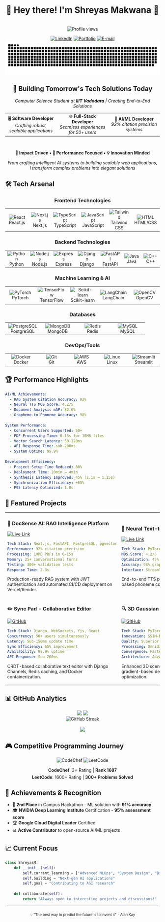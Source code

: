 <div align="center">

# 🌟 Hey there! I'm Shreyas Makwana 👋

<br>
<img src="https://komarev.com/ghpvc/?username=Shreyas707Makwana&label=Profile%20views&color=0e75b6&style=for-the-badge&base=100" alt="Profile views" />
<br>


[![LinkedIn](https://img.shields.io/badge/LinkedIn-0077B5?style=for-the-badge&logo=linkedin&logoColor=white)](https://www.linkedin.com/in/shreyas-makwana-472a4a258/)
[![Portfolio](https://img.shields.io/badge/Portfolio-FF5722?style=for-the-badge&logo=todoist&logoColor=white)](https://portfolio-website-shreyas.vercel.app/)
[![E-mail](https://img.shields.io/badge/Gmail-D14836?style=for-the-badge&logo=gmail&logoColor=white)](mailto:shreyasmakwana.smh@gmail.com)
<br>
<img src="https://github.com/Platane/snk/raw/output/github-contribution-grid-snake-dark.svg" alt="Snake animation" />

</div>

<div align="center">

## 🚀 Building Tomorrow's Tech Solutions Today

*Computer Science Student at **IIIT Vadodara** | Creating End-to-End Solutions*

<table align="center">
<tr>
<td align="center" width="33%">
🖥️ <strong>Software Developer</strong><br/>
<em>Crafting robust, scalable applications</em>
</td>
<td align="center" width="33%">
🌐 <strong>Full-Stack Developer</strong><br/>
<em>Seamless experiences for 50+ users</em>
</td>
<td align="center" width="33%">
🤖 <strong>AI/ML Developer</strong><br/>
<em>92% citation precision systems</em>
</td>
</tr>
</table>

<br>

**🎯 Impact Driven • 🚀 Performance Focused • 💡 Innovation Minded**

*From crafting intelligent AI systems to building scalable web applications,  
I transform complex problems into elegant solutions*

</div>

## 🛠️ Tech Arsenal

<div align="center">

### Frontend Technologies
<table align="center">
<tr>
<td align="center" width="100">
<img src="https://skillicons.dev/icons?i=react" width="48" height="48" alt="React" />
<br>React.js
</td>
<td align="center" width="100">
<img src="https://skillicons.dev/icons?i=nextjs" width="48" height="48" alt="Next.js" />
<br>Next.js
</td>
<td align="center" width="100">
<img src="https://skillicons.dev/icons?i=typescript" width="48" height="48" alt="TypeScript" />
<br>TypeScript
</td>
<td align="center" width="100">
<img src="https://skillicons.dev/icons?i=javascript" width="48" height="48" alt="JavaScript" />
<br>JavaScript
</td>
<td align="center" width="100">
<img src="https://skillicons.dev/icons?i=tailwind" width="48" height="48" alt="Tailwind" />
<br>Tailwind CSS
</td>
<td align="center" width="100">
<img src="https://skillicons.dev/icons?i=html" width="48" height="48" alt="HTML" />
<br>HTML/CSS
</td>
</tr>
</table>

### Backend Technologies
<table align="center">
<tr>
<td align="center" width="100">
<img src="https://skillicons.dev/icons?i=python" width="48" height="48" alt="Python" />
<br>Python
</td>
<td align="center" width="100">
<img src="https://skillicons.dev/icons?i=nodejs" width="48" height="48" alt="Node.js" />
<br>Node.js
</td>
<td align="center" width="100">
<img src="https://skillicons.dev/icons?i=express" width="48" height="48" alt="Express" />
<br>Express
</td>
<td align="center" width="100">
<img src="https://skillicons.dev/icons?i=django" width="48" height="48" alt="Django" />
<br>Django
</td>
<td align="center" width="100">
<img src="https://skillicons.dev/icons?i=fastapi" width="48" height="48" alt="FastAPI" />
<br>FastAPI
</td>
<td align="center" width="100">
<img src="https://skillicons.dev/icons?i=java" width="48" height="48" alt="Java" />
<br>Java
</td>
<td align="center" width="100">
<img src="https://skillicons.dev/icons?i=cpp" width="48" height="48" alt="C++" />
<br>C++
</td>
</tr>
</table>

### Machine Learning & AI
<table align="center">
<tr>
<td align="center" width="100">
<img src="https://skillicons.dev/icons?i=pytorch" width="48" height="48" alt="PyTorch" />
<br>PyTorch
</td>
<td align="center" width="100">
<img src="https://skillicons.dev/icons?i=tensorflow" width="48" height="48" alt="TensorFlow" />
<br>TensorFlow
</td>
<td align="center" width="100">
<img src="https://upload.wikimedia.org/wikipedia/commons/0/05/Scikit_learn_logo_small.svg" width="48" height="48" alt="Scikit-learn" />
<br>Scikit-learn
<td align="center" width="100">
<img src="https://cdn.jsdelivr.net/gh/devicons/devicon/icons/opencv/opencv-original.svg" width="48" height="48" alt="LangChain" />
<br>LangChain
</td>
<td align="center" width="100">
<img src="https://skillicons.dev/icons?i=opencv" width="48" height="48" alt="OpenCV" />
<br>OpenCV
</td>
</tr>
</table>

### Databases
<table align="center">
<tr>
<td align="center" width="100">
<img src="https://skillicons.dev/icons?i=postgresql" width="48" height="48" alt="PostgreSQL" />
<br>PostgreSQL
</td>
<td align="center" width="100">
<img src="https://skillicons.dev/icons?i=mongodb" width="48" height="48" alt="MongoDB" />
<br>MongoDB
</td>
<td align="center" width="100">
<img src="https://skillicons.dev/icons?i=redis" width="48" height="48" alt="Redis" />
<br>Redis
</td>
<td align="center" width="100">
<img src="https://skillicons.dev/icons?i=mysql" width="48" height="48" alt="MySQL" />
<br>MySQL
</td>
</tr>
</table>

### DevOps/Tools
<table align="center">
<tr>
<td align="center" width="100">
<img src="https://skillicons.dev/icons?i=docker" width="48" height="48" alt="Docker" />
<br>Docker
</td>
<td align="center" width="100">
<img src="https://skillicons.dev/icons?i=git" width="48" height="48" alt="Git" />
<br>Git
</td>
<td align="center" width="100">
<img src="https://skillicons.dev/icons?i=aws" width="48" height="48" alt="AWS" />
<br>AWS
</td>
<td align="center" width="100">
<img src="https://skillicons.dev/icons?i=linux" width="48" height="48" alt="Linux" />
<br>Linux
</td>
<td align="center" width="100">
<img src="https://www.svgrepo.com/show/354202/postman-icon.svg" width="48" height="48" alt="Streamlit" />
<br>Streamlit
</td>
</tr>
</table>

</div>

## 🏆 Performance Highlights

```yaml
AI/ML Achievements:
  - RAG System Citation Accuracy: 92%
  - Neural TTS MOS Score: 4.2/5
  - Document Analysis mAP: 82.6%
  - Grapheme-to-Phoneme Accuracy: 98%

System Performance:
  - Concurrent Users Supported: 50+
  - PDF Processing Time: 6-15s for 10MB files
  - Vector Search Latency: 50-120ms
  - API Response Time: sub-200ms
  - System Uptime: 99.9%

Development Efficiency:
  - Project Setup Time Reduced: 80%
  - Deployment Time: 20min → 4min
  - Synthesis Latency Improved: 45% (2.1s → 1.15s)
  - Synchronization Efficiency: +65%
  - P95 Latency Optimized: 1.8s
```

## 🎯 Featured Projects

<div align="center">

<table>
<tr>
<td width="50%">

### 🤖 DocSense AI: RAG Intelligence Platform
[![Live Link](https://img.shields.io/badge/🌐_Live-0078D4?style=for-the-badge)](https://ai-powered-personal-agent-platform.vercel.app/)

```yaml
Tech Stack: Next.js, FastAPI, PostgreSQL, pgvector
Performance: 92% citation precision
Processing: 10MB PDFs in 6-15s
Memory: 25+ conversational turns
Testing: 300+ validation tests
Response Time: 2-3s
```

Production-ready RAG system with JWT authentication and automated CI/CD deployment on Vercel/Render.

</td>
<td width="50%">

### 🎵 Neural Text-to-Speech System
[![Live Link](https://img.shields.io/badge/🌐_Live-FF6B35?style=for-the-badge)](https://huggingface.co/spaces/Shreyas707Makwana/Speech_Synthesis)

```yaml
Tech Stack: PyTorch, CUDA, Tacotron2, HiFi-GAN
MOS Score: 4.2/5
Optimization: 45% latency reduction (2.1s → 1.15s)
Accuracy: 98% grapheme-to-phoneme conversion
Interface: Streamlit web application
```

End-to-end TTS pipeline with custom Transformer-based phoneme conversion and CUDA acceleration.

</td>
</tr>
<tr>
<td width="50%">

### ✏️ Sync Pad - Collaborative Editor
[![GitHub](https://img.shields.io/badge/📁_GitHub-black?style=for-the-badge&logo=github)](https://github.com/Shreyas707Makwana/Sync_Pad)

```yaml
Tech Stack: Django, WebSockets, Yjs, React
Concurrency: 50+ users simultaneously
Latency: Sub-150ms update time
Sync Efficiency: 65% improvement
Availability: 99.9% uptime
API Response: Sub-200ms
```

CRDT-based collaborative text editor with Django Channels, Redis caching, and Docker containerization.

</td>
<td width="50%">

### 🔍 3D Gaussian Splatting Enhancement
[![GitHub](https://img.shields.io/badge/📁_GitHub-black?style=for-the-badge&logo=github)](https://github.com/Shreyas707Makwana)

```yaml
Tech Stack: PyTorch, CUDA, Computer Vision
Innovation: SSIM-based adaptive approach
Quality: Superior visual metrics
Processing: Omnidirectional imagery
Convergence: Faster reconstruction rates
Architecture: Advanced rasterization
```

Enhanced 3D scene reconstruction replacing gradient-based densification with SSIM-based optimization.

</td>
</tr>
</table>

</div>

## 📊 GitHub Analytics

<div align="center">
  <img height="180em" src="https://github-readme-stats.vercel.app/api?username=Shreyas707Makwana&show_icons=true&theme=tokyonight&include_all_commits=true&count_private=true"/>
  <img height="180em" src="https://github-readme-stats.vercel.app/api/top-langs/?username=Shreyas707Makwana&layout=compact&langs_count=8&theme=tokyonight"/>
</div>

<div align="center">
  <img src="https://github-readme-streak-stats.herokuapp.com/?user=Shreyas707Makwana&theme=tokyonight" alt="GitHub Streak" />
</div>

<div align="center">
<br>
<img src="https://user-images.githubusercontent.com/74038190/212750672-2f3f2b50-c84f-4ed8-a60a-849ae69ff9df.gif" width="500">
<br>

</div>

## 🎮 Competitive Programming Journey

<div align="center">
  
![CodeChef](https://img.shields.io/badge/CodeChef-5B4638?style=for-the-badge&logo=codechef&logoColor=white)
![LeetCode](https://img.shields.io/badge/LeetCode-000000?style=for-the-badge&logo=LeetCode&logoColor=#d16c06)

**CodeChef**: 3⭐ Rating | **Rank 1687**  
**LeetCode**: 1600+ Rating | **300+ Problems Solved**
</div>

## 🏅 Achievements & Recognition

- 🥈 **2nd Place** in Campus Hackathon - ML solution with **91% accuracy**
- 🎓 **NVIDIA Deep Learning Institute** Certification - **95% assessment score**
- 🏆 **Google Cloud Digital Leader** Certified
- 📊 **Active Contributor** to open-source AI/ML projects

## 📈 Current Focus

```python
class ShreyasM:
    def __init__(self):
        self.current_learning = ["Advanced MLOps", "System Design", "Distributed Systems"]
        self.building = "Next-gen AI applications"
        self.goal = "Contributing to AGI research"
    
    def collaborate(self):
        return "Always open to interesting projects and discussions!"
```

---

<div align="center">
  <sub>💡 "The best way to predict the future is to invent it" - Alan Kay</sub>
</div>
